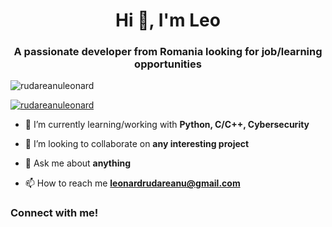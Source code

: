 <h1 align="center">Hi 👋, I'm Leo</h1>
<h3 align="center">A passionate developer from Romania looking for job/learning opportunities</h3>

<p align="left"> <img src="https://komarev.com/ghpvc/?username=rudareanuleonard&label=Profile%20views&color=0e75b6&style=flat" alt="rudareanuleonard" /> </p>

<p align="left"> <a href="https://github.com/ryo-ma/github-profile-trophy"><img src="https://github-profile-trophy.vercel.app/?username=rudareanuleonard" alt="rudareanuleonard" /></a> </p>

- 🌱 I’m currently learning/working with **Python, C/C++, Cybersecurity**

- 👯 I’m looking to collaborate on **any interesting project**

- 💬 Ask me about **anything**

- 📫 How to reach me **leonardrudareanu@gmail.com**

<h3 align="left">Connect with me!</h3>
<p align="left">
</p>

